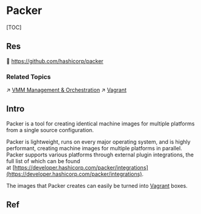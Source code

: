 # Packer

[TOC]



## Res
🚧 https://github.com/hashicorp/packer

### Related Topics
↗ [VMM Management & Orchestration](../../../🔑%20CS%20Core/🧬%20Computer%20System/🚀%20Virtualization%20Theory/Hardware%20Level%20Virtualization%20(Hypervisors)/VMM%20Management%20&%20Orchestration/VMM%20Management%20&%20Orchestration.md)
↗ [Vagrant](../../../🔑%20CS%20Core/🧬%20Computer%20System/🚀%20Virtualization%20Theory/Hardware%20Level%20Virtualization%20(Hypervisors)/VMM%20Management%20&%20Orchestration/Vagrant/Vagrant.md)



## Intro
Packer is a tool for creating identical machine images for multiple platforms from a single source configuration.

Packer is lightweight, runs on every major operating system, and is highly performant, creating machine images for multiple platforms in parallel. Packer supports various platforms through external plugin integrations, the full list of which can be found at [https://developer.hashicorp.com/packer/integrations](https://developer.hashicorp.com/packer/integrations).

The images that Packer creates can easily be turned into [Vagrant](http://www.vagrantup.com/) boxes.



## Ref

